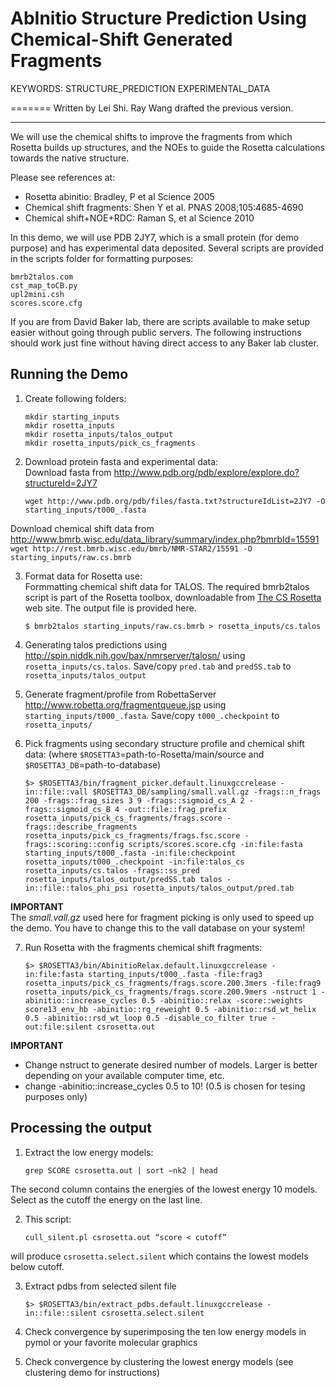 AbInitio Structure Prediction Using Chemical-Shift Generated Fragments
======================================================================

KEYWORDS: STRUCTURE_PREDICTION EXPERIMENTAL_DATA 

=======
Written by Lei Shi.
Ray Wang drafted the previous version.

---

We will use the chemical shifts to improve the fragments from which Rosetta builds up structures, and the NOEs to guide the Rosetta calculations towards the native structure.

Please see references at:
* Rosetta abinitio: Bradley, P et al Science 2005
* Chemical shift fragments: Shen Y et al. PNAS 2008;105:4685-4690
* Chemical shift+NOE+RDC: Raman S, et al Science 2010

In this demo, we will use PDB 2JY7, which is a small protein (for demo purpose) and has experimental data deposited. Several scripts are provided in the scripts folder for formatting purposes:

    bmrb2talos.com
    cst_map_toCB.py
    upl2mini.csh
    scores.score.cfg

If you are from David Baker lab, there are scripts available to make setup easier without going through public servers. The following instructions should work just fine without having direct access to any Baker lab cluster.

Running the Demo
----------------
1. Create following folders:
    ```
    mkdir starting_inputs
    mkdir rosetta_inputs
    mkdir rosetta_inputs/talos_output
    mkdir rosetta_inputs/pick_cs_fragments
    ```

2. Download protein fasta and experimental data:  
Download fasta from http://www.pdb.org/pdb/explore/explore.do?structureId=2JY7
    ```
    wget http://www.pdb.org/pdb/files/fasta.txt?structureIdList=2JY7 -O starting_inputs/t000_.fasta
    ```
Download chemical shift data from http://www.bmrb.wisc.edu/data_library/summary/index.php?bmrbId=15591
    ```
    wget http://rest.bmrb.wisc.edu/bmrb/NMR-STAR2/15591 -O starting_inputs/raw.cs.bmrb
    ```

3. Format data for Rosetta use:  
Formmatting chemical shift data for TALOS. The required bmrb2talos script is part of the Rosetta toolbox, downloadable from [The CS Rosetta](http://csrosetta.chemistry.ucsc.edu/downloads/toolbox) web site. The output file is provided here.
    ```
    $ bmrb2talos starting_inputs/raw.cs.bmrb > rosetta_inputs/cs.talos
    ```

4. Generating talos predictions using http://spin.niddk.nih.gov/bax/nmrserver/talosn/ using `rosetta_inputs/cs.talos`.
Save/copy `pred.tab` and `predSS.tab` to `rosetta_inputs/talos_output`

5. Generate fragment/profile from RobettaServer http://www.robetta.org/fragmentqueue.jsp using `starting_inputs/t000_.fasta`.
Save/copy `t000_.checkpoint` to `rosetta_inputs/`

6. Pick fragments using secondary structure profile and chemical shift data: (where `$ROSETTA3`=path-to-Rosetta/main/source and `$ROSETTA3_DB`=path-to-database)
    ```
    $> $ROSETTA3/bin/fragment_picker.default.linuxgccrelease -in::file::vall $ROSETTA3_DB/sampling/small.vall.gz -frags::n_frags 200 -frags::frag_sizes 3 9 -frags::sigmoid_cs_A 2 -frags::sigmoid_cs_B 4 -out::file::frag_prefix rosetta_inputs/pick_cs_fragments/frags.score -frags::describe_fragments rosetta_inputs/pick_cs_fragments/frags.fsc.score -frags::scoring::config scripts/scores.score.cfg -in:file:fasta starting_inputs/t000_.fasta -in:file:checkpoint rosetta_inputs/t000_.checkpoint -in:file:talos_cs rosetta_inputs/cs.talos -frags::ss_pred rosetta_inputs/talos_output/predSS.tab talos -in::file::talos_phi_psi rosetta_inputs/talos_output/pred.tab
    ```
**IMPORTANT**  
The *small.vall.gz* used here for fragment picking is only used to speed up the demo. You have to change this to the vall database on your system!  


7. Run Rosetta with the fragments chemical shift fragments:
    ```
    $> $ROSETTA3/bin/AbinitioRelax.default.linuxgccrelease -in:file:fasta starting_inputs/t000_.fasta -file:frag3 rosetta_inputs/pick_cs_fragments/frags.score.200.3mers -file:frag9 rosetta_inputs/pick_cs_fragments/frags.score.200.9mers -nstruct 1 -abinitio::increase_cycles 0.5 -abinitio::relax -score::weights score13_env_hb -abinitio::rg_reweight 0.5 -abinitio::rsd_wt_helix 0.5 -abinitio::rsd_wt_loop 0.5 -disable_co_filter true -out:file:silent csrosetta.out
    ```

**IMPORTANT**  
* Change nstruct to generate desired number of models. Larger is better depending on your available computer time, etc.  
* change -abinitio::increase_cycles 0.5 to 10! (0.5 is chosen for tesing purposes only)

Processing the output
---------------------
1. Extract the low energy models:
    ```
    grep SCORE csrosetta.out | sort –nk2 | head
    ```
The second column contains the energies of the lowest energy 10 models.
Select as the cutoff the energy on the last line.

2. This script:
    ```
    cull_silent.pl csrosetta.out “score < cutoff”
    ```
will produce `csrosetta.select.silent` which contains the lowest models below cutoff.
  
3. Extract pdbs from selected silent file
    ```
    $> $ROSETTA3/bin/extract_pdbs.default.linuxgccrelease -in::file::silent csrosetta.select.silent
    ```

4. Check convergence by superimposing the ten low energy models in pymol or your favorite molecular graphics

5. Check convergence by clustering the lowest energy models (see clustering demo for instructions)
